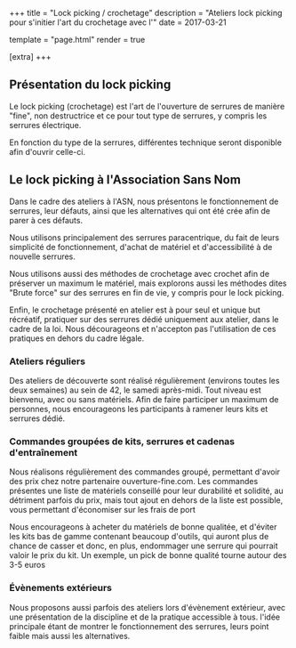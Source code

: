 +++
title = "Lock picking / crochetage"
description = "Ateliers lock picking pour s'initier l'art du crochetage avec l'"
date = 2017-03-21

template = "page.html"
render = true

[extra]
+++

## Présentation du lock picking

Le lock picking (crochetage) est l'art de l'ouverture de serrures de manière "fine", non destructrice et ce pour tout type de serrures, y compris les serrures électrique.

En fonction du type de la serrures, différentes technique seront disponible afin d'ouvrir celle-ci.


## Le lock picking à l'Association Sans Nom

Dans le cadre des ateliers à l'ASN, nous présentons le fonctionnement de serrures, leur défauts, ainsi que les alternatives qui ont été crée afin de parer à ces défauts.

Nous utilisons principalement des serrures paracentrique, du fait de leurs simplicité de fonctionnement, d'achat de matériel et d'accessibilité à de nouvelle serrures.

Nous utilisons aussi des méthodes de crochetage avec crochet afin de préserver un maximum le matériel, mais explorons aussi les méthodes dites "Brute force" sur des serrures en fin de vie, y compris pour le lock picking.

Enfin, le crochetage présenté en atelier est à pour seul et unique but récréatif, pratiquer sur des serrures dédié uniquement aux atelier, dans le cadre de la loi. Nous décourageons et n'accepton pas l'utilisation de ces pratiques en dehors du cadre légale. 


### Ateliers réguliers

Des ateliers de découverte sont réalisé régulièrement (environs toutes les deux semaines) au sein de 42, le samedi après-midi. Tout niveau est bienvenu, avec ou sans matériels. Afin de faire participer un maximum de personnes, nous encourageons les participants à ramener leurs kits et serrures dédié.


### Commandes groupées de kits, serrures et cadenas d'entraînement

Nous réalisons régulièrement des commandes groupé, permettant d'avoir des prix chez notre partenaire ouverture-fine.com. Les commandes présentes une liste de matériels conseillé pour leur durabilité et solidité, au détriment parfois du prix, mais tout ajout en dehors de la liste est possible, vous permettant d'économiser sur les frais de port

Nous encourageons à acheter du matériels de bonne qualitée, et d'éviter les kits bas de gamme contenant beaucoup d'outils, qui auront plus de chance de casser et donc, en plus, endommager une serrure qui pourrait valoir le prix du kit. Un exemple, un pick de bonne qualité tourne autour des 3-5 euros


### Évènements extérieurs

Nous proposons aussi parfois des ateliers lors d'évènement extérieur, avec une présentation de la discipline et de la pratique accessible à tous. l'idée principale étant de montrer le fonctionnement des serrures, leurs point faible mais aussi les alternatives.
